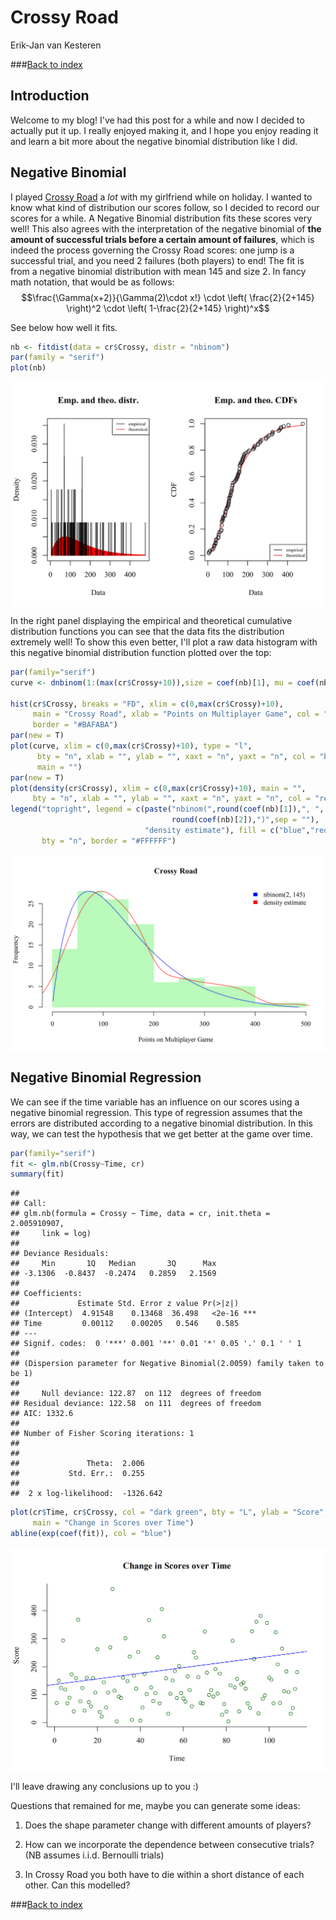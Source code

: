 # Crossy Road
Erik-Jan van Kesteren  



###[Back to index](../index.html)

## Introduction

Welcome to my blog! I've had this post for a while and now I decided to actually put it up. I really enjoyed making it, and I hope you enjoy reading it and learn a bit more about the negative binomial distribution like I did.

## Negative Binomial

I played [Crossy Road](http://www.crossyroad.com/) a _lot_ with my girlfriend while on holiday. I wanted to know what kind of distribution our scores follow, so I decided to record our scores for a while. A Negative Binomial distribution fits these scores very well! 
This also agrees with the interpretation of the negative binomial of **the amount of
successful trials before a certain amount of failures**, which is indeed the process governing 
the Crossy Road scores: one jump is a successful trial, and you need 2 failures (both players) to end!
The fit is from a negative binomial distribution with mean 145 and size 2. In fancy math notation, that would be as follows:
$$\frac{\Gamma(x+2)}{\Gamma(2)\cdot x!} \cdot \left( \frac{2}{2+145} \right)^2 \cdot \left( 1-\frac{2}{2+145} \right)^x$$

See below how well it fits.


```r
nb <- fitdist(data = cr$Crossy, distr = "nbinom")
par(family = "serif")
plot(nb)
```

<img src="crossyroad_files/figure-html/unnamed-chunk-2-1.svg" style="display: block; margin: auto;" />

In the right panel displaying the empirical and theoretical cumulative distribution functions you can see that the data fits the distribution extremely well! To show this even better, I'll plot a raw data histogram with this negative binomial distribution function plotted over the top:


```r
par(family="serif")
curve <- dnbinom(1:(max(cr$Crossy+10)),size = coef(nb)[1], mu = coef(nb)[2])

hist(cr$Crossy, breaks = "FD", xlim = c(0,max(cr$Crossy)+10), 
     main = "Crossy Road", xlab = "Points on Multiplayer Game", col = "#BAFABA", 
     border = "#BAFABA")
par(new = T)
plot(curve, xlim = c(0,max(cr$Crossy)+10), type = "l",
      bty = "n", xlab = "", ylab = "", xaxt = "n", yaxt = "n", col = "blue", 
      main = "")
par(new = T)
plot(density(cr$Crossy), xlim = c(0,max(cr$Crossy)+10), main = "",
     bty = "n", xlab = "", ylab = "", xaxt = "n", yaxt = "n", col = "red")
legend("topright", legend = c(paste("nbinom(",round(coef(nb)[1]),", ",
                                    round(coef(nb)[2]),")",sep = ""),
                              "density estimate"), fill = c("blue","red"),
       bty = "n", border = "#FFFFFF")
```

<img src="crossyroad_files/figure-html/unnamed-chunk-3-1.png" style="display: block; margin: auto;" />

## Negative Binomial Regression

We can see if the time variable has an influence on our scores using a negative binomial
regression. This type of regression assumes that the errors are distributed according to a negative binomial distribution. In this way, we can test the hypothesis that we get better at the game over time.


```r
par(family="serif")
fit <- glm.nb(Crossy~Time, cr)
summary(fit)
```

```
## 
## Call:
## glm.nb(formula = Crossy ~ Time, data = cr, init.theta = 2.005910907, 
##     link = log)
## 
## Deviance Residuals: 
##     Min       1Q   Median       3Q      Max  
## -3.1306  -0.8437  -0.2474   0.2859   2.1569  
## 
## Coefficients:
##             Estimate Std. Error z value Pr(>|z|)    
## (Intercept)  4.91548    0.13468  36.498   <2e-16 ***
## Time         0.00112    0.00205   0.546    0.585    
## ---
## Signif. codes:  0 '***' 0.001 '**' 0.01 '*' 0.05 '.' 0.1 ' ' 1
## 
## (Dispersion parameter for Negative Binomial(2.0059) family taken to be 1)
## 
##     Null deviance: 122.87  on 112  degrees of freedom
## Residual deviance: 122.58  on 111  degrees of freedom
## AIC: 1332.6
## 
## Number of Fisher Scoring iterations: 1
## 
## 
##               Theta:  2.006 
##           Std. Err.:  0.255 
## 
##  2 x log-likelihood:  -1326.642
```

```r
plot(cr$Time, cr$Crossy, col = "dark green", bty = "L", ylab = "Score", xlab= "Time", 
     main = "Change in Scores over Time")
abline(exp(coef(fit)), col = "blue")
```

<img src="crossyroad_files/figure-html/unnamed-chunk-4-1.png" style="display: block; margin: auto;" />

I'll leave drawing any conclusions up to you :)

Questions that remained for me, maybe you can generate some ideas:

1. Does the shape parameter change with different amounts of players?

2. How can we incorporate the dependence between consecutive trials? (NB assumes i.i.d. Bernoulli trials)

3. In Crossy Road you both have to die within a short distance of each other. Can this modelled?


###[Back to index](../index.html)
